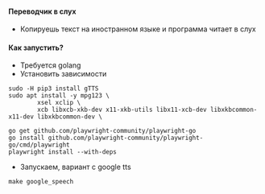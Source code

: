 #### Переводчик в слух

- Копируешь текст на иностранном языке и программа читает в слух

#### Как запустить?

- Требуется golang
- Установить зависимости

```
sudo -H pip3 install gTTS
sudo apt install -y mpg123 \
        xsel xclip \
        xcb libxcb-xkb-dev x11-xkb-utils libx11-xcb-dev libxkbcommon-x11-dev libxkbcommon-dev \

go get github.com/playwright-community/playwright-go
go install github.com/playwright-community/playwright-go/cmd/playwright
playwright install --with-deps
```

- Запускаем, вариант с google tts

```
make google_speech
```

